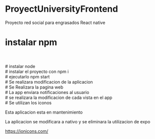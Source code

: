 # ProyectUniversityFrontend
Proyecto red social para engrasados React native 
<br>
# instalar npm 
<br>
<br>
# instalar node 
<br>
# instalar el proyecto con npm i
<br>
# ejecutarlo npm start
<br>
# Se realizara modificacion de la aplicacion
<br>
# Se Realizara la pagina web
<br>
# La app enviara notificaciones al usuario
<br>
# se realizara la modificacion de cada vista en el app
<br>
# Se utilizan los iconos

Esta aplicacion esta en mantenimiento
<br>

La aplicacion se modificara a nativo y se eliminara la utilizacion de expo 

https://ionicons.com/
